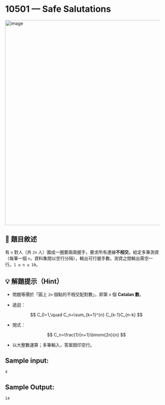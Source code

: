 # 10501 — Safe Salutations
<img width="905" height="665" alt="image" src="https://github.com/user-attachments/assets/dc558736-39ef-4ed7-a936-ecf3a700523d" />

## 📘 題目敘述

有 `n` 對人（共 `2n` 人）圍成一圈要兩兩握手，要求所有連線**不相交**。給定多筆測資（每筆一個 `n`，資料集間以空行分隔），輸出可行握手數。測資之間輸出需空一行。`1 ≤ n ≤ 10`。

## 💡 解題提示（Hint）

* 問題等價於「圓上 `2n` 個點的不相交配對數」，即第 `n` 個 **Catalan 數**。
* 遞迴：

  $$
  C_0=1,\quad C_n=\sum_{k=1}^{n} C_{k-1}C_{n-k}
  $$
* 閉式：

  $$
  C_n=\frac{1}{n+1}\binom{2n}{n}
  $$
* 以大整數運算；多筆輸入，答案間印空行。

## Sample input:

```
4
```

## Sample Output:

```
14
```
